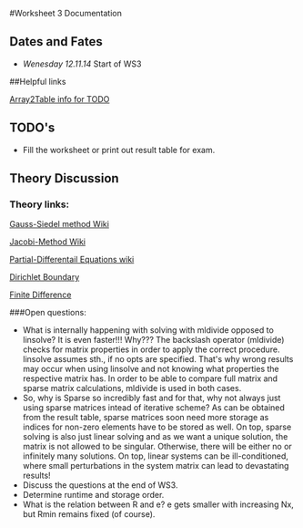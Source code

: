 #Worksheet 3 Documentation

## Dates and Fates
*	*Wenesday 12.11.14* Start of WS3

##Helpful links

[Array2Table info for TODO](http://www.mathworks.de/help/matlab/ref/array2table.html)

## TODO's


*	Fill the worksheet or print out result table for exam.

## Theory Discussion
### Theory links:
[Gauss-Siedel method Wiki](http://en.wikipedia.org/wiki/Gauss-Seidel_method)

[Jacobi-Method Wiki](http://en.wikipedia.org/wiki/Jacobi_method)  

[Partial-Differentail Equations wiki](http://en.wikipedia.org/wiki/Partial_differential_equation)  

[Dirichlet Boundary](http://en.wikipedia.org/wiki/Dirichlet_boundary_condition#PDE)  

[Finite Difference](http://en.wikipedia.org/wiki/Finite_difference)  

###Open questions:
 
*	What is internally happening with solving with mldivide opposed to linsolve? It is even faster!!! Why???
        The backslash operator (mldivide) checks for matrix properties in order to apply the correct procedure. linsolve assumes sth., if no opts are specified. That's why wrong results may occur when using linsolve and not knowing what properties the respective matrix has. In order to be able to compare full matrix and sparse matrix calculations, mldivide is used in both cases.
*	So, why is Sparse so incredibly fast and for that, why not always just using sparse matrices intead of iterative scheme?
	As can be obtained from the result table, sparse matrices soon need more storage as indices for non-zero elements have to be stored as well. On top, sparse solving is also just linear solving and as we want a unique solution, the matrix is not allowed to be singular. Otherwise, there will be either no or infinitely many solutions. On top, linear systems can be ill-conditioned, where small perturbations in the system matrix can lead to devastating results!
*	Discuss the questions at the end of WS3.
*	Determine runtime and storage order.
*	What is the relation between R and e? e gets smaller with increasing Nx, but Rmin remains fixed (of course).
